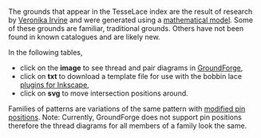 The grounds that appear in the TesseLace index are the result of research by [Veronika Irvine](https://linktr.ee/tesselace/) and were generated using a [mathematical model](https://tesselacedotcom.wordpress.com/research/jmm2014/).  Some of these grounds are familiar, traditional grounds.  Others have not been found in known catalogues and are likely new.

In the following tables, 
* click on the **image** to see thread and pair diagrams in [GroundForge],
* click on **txt** to download a template file for use with the bobbin lace [plugins for Inkscape](https://d-bl.github.io/inkscape-bobbinlace/),
* click on **svg** to move intersection positions around.  

Families of patterns are variations of the same pattern with [modified pin positions](/GroundForge-help/Reshape-Patterns).
Note: Currently, GroundForge does not support pin positions therefore the thread diagrams for all members of a family look the same.

[TesseLace.com]: https://tesselacedotcom.wordpress.com/
[GroundForge]: /GroundForge/stitches.html[intro.md](intro.md)
